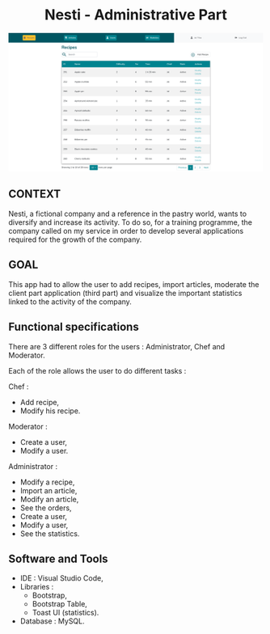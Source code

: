 <h1 align="center"> Nesti - Administrative Part</h1>

<p align="center">
<img src="https://github.com/Tibo30/Nesti-Administrative-Part/blob/master/nesti/public/pictures/pictures/Screenshot%202021-07-28%20at%2018-44-28%20Recipes.png">
</p>

## <b>CONTEXT</b>
<p>
Nesti, a fictional company and a reference in the pastry world, wants to diversify and increase its activity. To do so, for a training programme, the company called on my service in order to develop several applications required for the growth of the company.
</p>

## <b>GOAL</b>
<p>
This app had to allow the user to add recipes, import articles, moderate the client part application (third part) and visualize the important statistics linked to the activity of the company.
</p>

## <b>Functional specifications</b>
<p>
There are 3 different roles for the users : Administrator, Chef and Moderator.
</p>
<p>
Each of the role allows the user to do different tasks :
</p>

<p>
  
Chef :  
* Add recipe,  
* Modify his recipe.
  
Moderator :  
* Create a user,  
* Modify a user.

Administrator :
* Modify a recipe,  
* Import an article,
* Modify an article,  
* See the orders,
* Create a user,  
* Modify a user,
* See the statistics.
 </p>
 
 ## <b>Software and Tools</b>
* IDE : Visual Studio Code,
* Libraries :
  * Bootstrap,
  * Bootstrap Table,
  * Toast UI (statistics).
* Database : MySQL.
 
 
